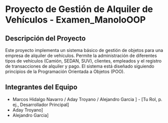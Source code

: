 # Proyecto de Gestión de Alquiler de Vehículos - Examen_ManoloOOP

## Descripción del Proyecto
Este proyecto implementa un sistema básico de gestión de objetos para una empresa de alquiler de vehículos. Permite la administración de diferentes tipos de vehículos (Camión, SEDAN, SUV), clientes, empleados y el registro de transacciones de alquiler y pago. El sistema está diseñado siguiendo principios de la Programación Orientada a Objetos (POO).


## Integrantes del Equipo
* Marcos Hidalgo Navarro / Aday Troyano / Alejandro Garcia ] - [Tu Rol, p. ej., Desarrollador Principal]
* Aday Troyano]
* Alejandro Garcia]

